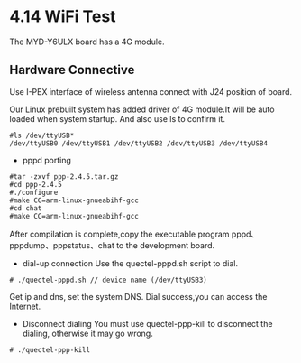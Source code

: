 # 4.14 WiFi Test


The MYD-Y6ULX board has a 4G module.

## Hardware Connective

Use I-PEX interface of wireless antenna connect with J24 position of board.



Our Linux prebuilt system has added driver of 4G module.It will be auto loaded when system startup.
And also use ls to confirm it.
```
#ls /dev/ttyUSB*
/dev/ttyUSB0 /dev/ttyUSB1 /dev/ttyUSB2 /dev/ttyUSB3 /dev/ttyUSB4
```
* pppd porting 
```
#tar -zxvf ppp-2.4.5.tar.gz
#cd ppp-2.4.5
#./configure
#make CC=arm-linux-gnueabihf-gcc
#cd chat
#make CC=arm-linux-gnueabihf-gcc
```
After compilation is complete,copy the executable program pppd、pppdump、pppstatus、chat to the development board.

* dial-up connection
Use the quectel-pppd.sh script to dial.
```
# ./quectel-pppd.sh // device name (/dev/ttyUSB3)
```
Get ip and dns, set the system DNS.
Dial success,you can access the Internet.
* Disconnect dialing
You must use quectel-ppp-kill to disconnect the dialing, otherwise it may go wrong.
```
# ./quectel-ppp-kill
```



